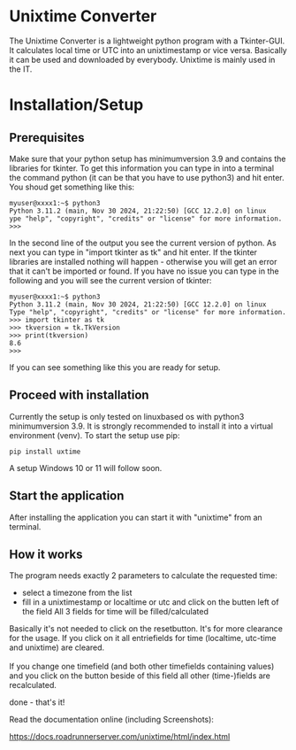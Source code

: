 # Unixtime Converter

The Unixtime Converter is a lightweight python program with a Tkinter-GUI. 
It calculates local time or UTC into an unixtimestamp or vice versa. Basically 
it can be used and downloaded by everybody. Unixtime is mainly used in the IT.


# Installation/Setup

## Prerequisites

Make sure that your python setup has minimumversion 3.9 and contains the libraries for tkinter. To get this information you can type in into a terminal the command python (it can be that you have to use python3) and hit enter. You shoud get something like this:

    myuser@xxxx1:~$ python3
    Python 3.11.2 (main, Nov 30 2024, 21:22:50) [GCC 12.2.0] on linux
    ype "help", "copyright", "credits" or "license" for more information.
    >>> 


In the second line of the output you see the current version of python. As next you can type in "import tkinter as tk" and hit enter. If the tkinter libraries are installed nothing will happen - otherwise you will get an error that it can't be imported or found. If you have no issue you can type in the following and you will see the current version of tkinter:

    myuser@xxxx1:~$ python3
    Python 3.11.2 (main, Nov 30 2024, 21:22:50) [GCC 12.2.0] on linux
    Type "help", "copyright", "credits" or "license" for more information.
    >>> import tkinter as tk
    >>> tkversion = tk.TkVersion
    >>> print(tkversion)
    8.6
    >>>

If you can see something like this you are ready for setup.


## Proceed with installation

Currently the setup is only tested on linuxbased os with python3 minimumversion 3.9. It is strongly recommended to install it into a virtual environment (venv).
To start the setup use pip:

    pip install uxtime

A setup Windows 10 or 11 will follow soon.


## Start the application

After installing the application you can start it with "unixtime" from an terminal.


## How it works

The program needs exactly 2 parameters to calculate the requested time:
* select a timezone from the list
* fill in a unixtimestamp or localtime or utc and click on the butten left of the field
All 3 fields for time will be filled/calculated

Basically it's not needed to click on the resetbutton. It's for more clearance for the usage. If you click on it all entriefields for time (localtime, utc-time and unixtime) are cleared.<br><br>
If you change one timefield (and both other timefields containing values) and you click on the button beside of this field all other (time-)fields are recalculated.

done - that's it!

Read the documentation online (including Screenshots):

https://docs.roadrunnerserver.com/unixtime/html/index.html

